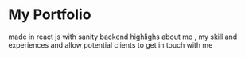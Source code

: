 # My Portfolio
made in react js with sanity backend
highlighs about me , my skill and experiences and allow potential clients to get in touch with me
